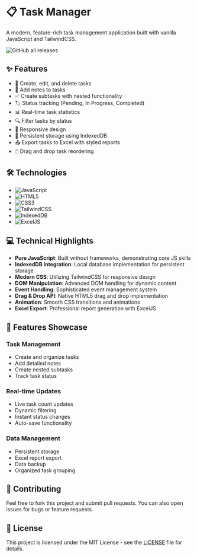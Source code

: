 # 📋 Task Manager

A modern, feature-rich task management application built with vanilla JavaScript and TailwindCSS.

![GitHub all releases](https://img.shields.io/github/downloads/chefaiqbal/Task-Manager/total?style=for-the-badge&logo=github&color=blue&label=Downloads)

## ✨ Features

- 🎯 Create, edit, and delete tasks
- 📝 Add notes to tasks
- ✅ Create subtasks with nested functionality
- 🏷️ Status tracking (Pending, In Progress, Completed)
- 📊 Real-time task statistics
- 🔍 Filter tasks by status
- 📱 Responsive design
- 💾 Persistent storage using IndexedDB
- 📤 Export tasks to Excel with styled reports
- 🖱️ Drag and drop task reordering

## 🛠️ Technologies

- ![JavaScript](https://img.shields.io/badge/JavaScript-F7DF1E?style=flat-square&logo=javascript&logoColor=black)
- ![HTML5](https://img.shields.io/badge/HTML5-E34F26?style=flat-square&logo=html5&logoColor=white)
- ![CSS3](https://img.shields.io/badge/CSS3-1572B6?style=flat-square&logo=css3&logoColor=white)
- ![TailwindCSS](https://img.shields.io/badge/TailwindCSS-38B2AC?style=flat-square&logo=tailwind-css&logoColor=white)
- ![IndexedDB](https://img.shields.io/badge/IndexedDB-2C2C2C?style=flat-square&logo=mozilla&logoColor=white)
- ![ExcelJS](https://img.shields.io/badge/ExcelJS-217346?style=flat-square&logo=microsoft-excel&logoColor=white)

## 💻 Technical Highlights

- **Pure JavaScript**: Built without frameworks, demonstrating core JS skills
- **IndexedDB Integration**: Local database implementation for persistent storage
- **Modern CSS**: Utilizing TailwindCSS for responsive design
- **DOM Manipulation**: Advanced DOM handling for dynamic content
- **Event Handling**: Sophisticated event management system
- **Drag & Drop API**: Native HTML5 drag and drop implementation
- **Animation**: Smooth CSS transitions and animations
- **Excel Export**: Professional report generation with ExcelJS

## 🎨 Features Showcase

### Task Management
- Create and organize tasks
- Add detailed notes
- Create nested subtasks
- Track task status

### Real-time Updates
- Live task count updates
- Dynamic filtering
- Instant status changes
- Auto-save functionality

### Data Management
- Persistent storage
- Excel report export
- Data backup
- Organized task grouping

## 🤝 Contributing

Feel free to fork this project and submit pull requests. You can also open issues for bugs or feature requests.

## 📝 License

This project is licensed under the MIT License - see the [LICENSE](LICENSE) file for details.
